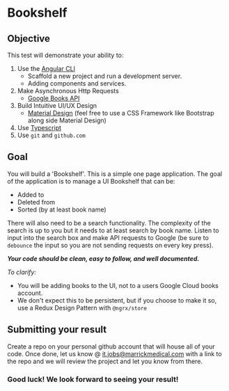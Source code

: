 # Bookshelf
## Objective
This test will demonstrate your ability to:
1) Use the [Angular CLI](https://github.com/angular/angular-cli)
    - Scaffold a new project and run a development server.
    - Adding components and services.
2) Make Asynchronous Http Requests
    - [Google Books API](https://developers.google.com/books/docs/v1/getting_started)
3) Build Intuitive UI/UX Design
    - [Material Design](https://material.angular.io/) (feel free to use a CSS Framework like Bootstrap along side Material Design)
4) Use [Typescript](https://www.typescriptlang.org/)
5) Use `git` and `github.com`

## Goal
You will build a 'Bookshelf'. This is a simple one page application. The goal of the application
is to manage a UI Bookshelf that can be:
- Added to
- Deleted from
- Sorted (by at least book name)

There will also need to be a search functionality. The complexity of the search is up to you
but it needs to at least search by book name. Listen to input into the search box and make API requests
to Google (be sure to `debounce` the input so you are not sending requests on every key press).

***Your code should be clean, easy to follow, and well documented.***

*To clarify:*
- You will be adding books to the UI, not to a users Google Cloud books account.
- We don't expect this to be persistent, but if you choose to make it so, use a Redux Design Pattern with `@ngrx/store`

## Submitting your result
Create a repo on your personal github account that will house all of your code. Once done, let us know @ it.jobs@marrickmedical.com with a link
to the repo and we will review the project and let you know from there.

### Good luck! We look forward to seeing your result!
